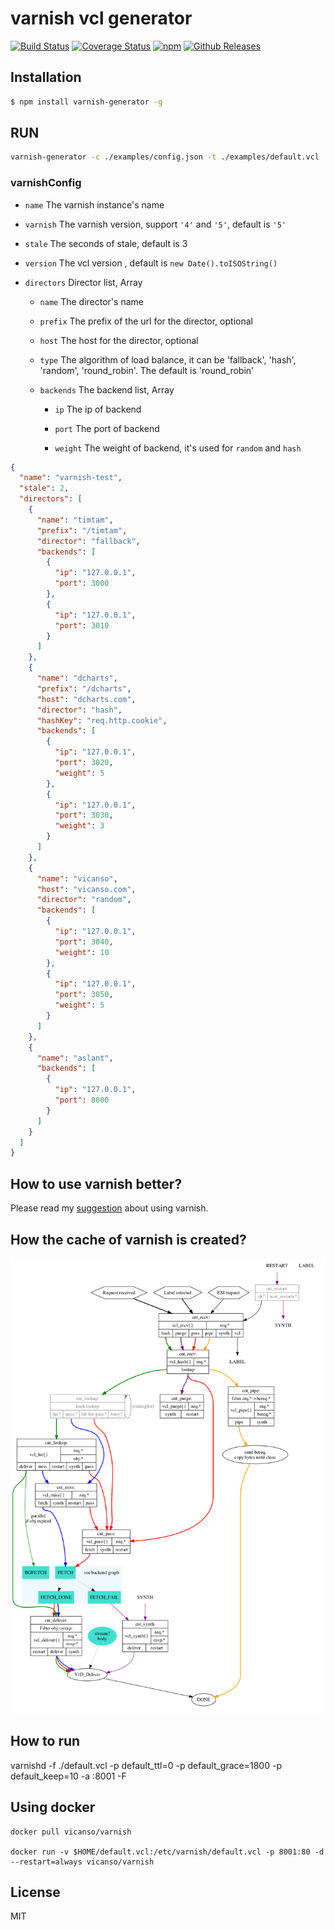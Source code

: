 # varnish vcl generator

[![Build Status](https://travis-ci.org/vicanso/varnish-generator.svg?branch=master)](https://travis-ci.org/vicanso/varnish-generator)
[![Coverage Status](https://img.shields.io/coveralls/vicanso/varnish-generator/master.svg?style=flat)](https://coveralls.io/r/vicanso/varnish-generator?branch=master)
[![npm](http://img.shields.io/npm/v/varnish-generator.svg?style=flat-square)](https://www.npmjs.org/package/varnish-generator)
[![Github Releases](https://img.shields.io/npm/dm/varnish-generator.svg?style=flat-square)](https://github.com/vicanso/varnish-generator)

## Installation

```bash
$ npm install varnish-generator -g
```

## RUN

```bash
varnish-generator -c ./examples/config.json -t ./examples/default.vcl
```

### varnishConfig

- `name` The varnish instance's name

- `varnish` The varnish version, support `'4'` and `'5'`, default is `'5'`

- `stale` The seconds of stale, default is 3

- `version` The vcl version , default is `new Date().toISOString()`

- `directors` Director list, Array

  - `name` The director's name

  - `prefix` The prefix of the url for the director, optional

  - `host` The host for the director, optional

  - `type` The algorithm of load balance, it can be 'fallback', 'hash', 'random', 'round_robin'. The default is 'round_robin'

  - `backends` The backend list, Array

    - `ip` The ip of backend

    - `port` The port of backend

    - `weight` The weight of backend, it's used for `random` and `hash`

```json
{
  "name": "varnish-test",
  "stale": 2,
  "directors": [
    {
      "name": "timtam",
      "prefix": "/timtam",
      "director": "fallback",
      "backends": [
        {
          "ip": "127.0.0.1",
          "port": 3000
        },
        {
          "ip": "127.0.0.1",
          "port": 3010
        }
      ]
    },
    {
      "name": "dcharts",
      "prefix": "/dcharts",
      "host": "dcharts.com",
      "director": "hash",
      "hashKey": "req.http.cookie",
      "backends": [
        {
          "ip": "127.0.0.1",
          "port": 3020,
          "weight": 5
        },
        {
          "ip": "127.0.0.1",
          "port": 3030,
          "weight": 3
        }
      ]
    },
    {
      "name": "vicanso",
      "host": "vicanso.com",
      "director": "random",
      "backends": [
        {
          "ip": "127.0.0.1",
          "port": 3040,
          "weight": 10
        },
        {
          "ip": "127.0.0.1",
          "port": 3050,
          "weight": 5
        }
      ]
    },
    {
      "name": "aslant",
      "backends": [
        {
          "ip": "127.0.0.1",
          "port": 8000
        }
      ]
    }
  ]
}
```

## How to use varnish better?

Please read my [suggestion](https://github.com/vicanso/articles/blob/master/varnish-suggestion.md) about using varnish.

## How the cache of varnish is created?

![](./assets/cache_req_fsm.png)

## How to run

varnishd -f ./default.vcl -p default_ttl=0 -p default_grace=1800 -p default_keep=10 -a :8001 -F

## Using docker

```
docker pull vicanso/varnish

docker run -v $HOME/default.vcl:/etc/varnish/default.vcl -p 8001:80 -d --restart=always vicanso/varnish
```

## License

MIT
